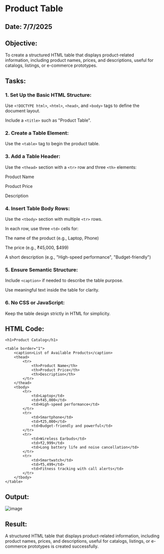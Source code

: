 # Product Table
## Date: 7/7/2025
## Objective:

To create a structured HTML table that displays product-related information, including product names, prices, and descriptions, useful for catalogs, listings, or e-commerce prototypes.

## Tasks:

### 1. Set Up the Basic HTML Structure:

Use ```<!DOCTYPE html>```, ```<html>```, ```<head>```, and ```<body>``` tags to define the document layout.

Include a ```<title>``` such as "Product Table".

### 2. Create a Table Element:

Use the ```<table>``` tag to begin the product table.

### 3. Add a Table Header:

Use the ```<thead>``` section with a ```<tr>``` row and three ```<th>``` elements:

Product Name

Product Price

Description

### 4. Insert Table Body Rows:

Use the ```<tbody>``` section with multiple ```<tr>``` rows.

In each row, use three ```<td>``` cells for:

The name of the product (e.g., Laptop, Phone)

The price (e.g., ₹45,000, $499)

A short description (e.g., "High-speed performance", "Budget-friendly")

### 5. Ensure Semantic Structure:

Include ```<caption>``` if needed to describe the table purpose.

Use meaningful text inside the table for clarity.

### 6. No CSS or JavaScript:

Keep the table design strictly in HTML for simplicity.
## HTML Code:
<!DOCTYPE html>
<html>

<head>
    <title>Product Table</title>
</head>

<body>

    <h1>Product Catalog</h1>

    <table border="1">
        <caption>List of Available Products</caption>
        <thead>
            <tr>
                <th>Product Name</th>
                <th>Product Price</th>
                <th>Description</th>
            </tr>
        </thead>
        <tbody>
            <tr>
                <td>Laptop</td>
                <td>₹45,000</td>
                <td>High-speed performance</td>
            </tr>
            <tr>
                <td>Smartphone</td>
                <td>₹25,000</td>
                <td>Budget-friendly and powerful</td>
            </tr>
            <tr>
                <td>Wireless Earbuds</td>
                <td>₹2,999</td>
                <td>Long battery life and noise cancellation</td>
            </tr>
            <tr>
                <td>Smartwatch</td>
                <td>₹5,499</td>
                <td>Fitness tracking with call alerts</td>
            </tr>
        </tbody>
    </table>

</body>

</html>

## Output:
![image](https://github.com/user-attachments/assets/37a57b64-dcb4-41a1-9514-135bdf1c38c6)


## Result:
A structured HTML table that displays product-related information, including product names, prices, and descriptions, useful for catalogs, listings, or e-commerce prototypes is created successfully.
